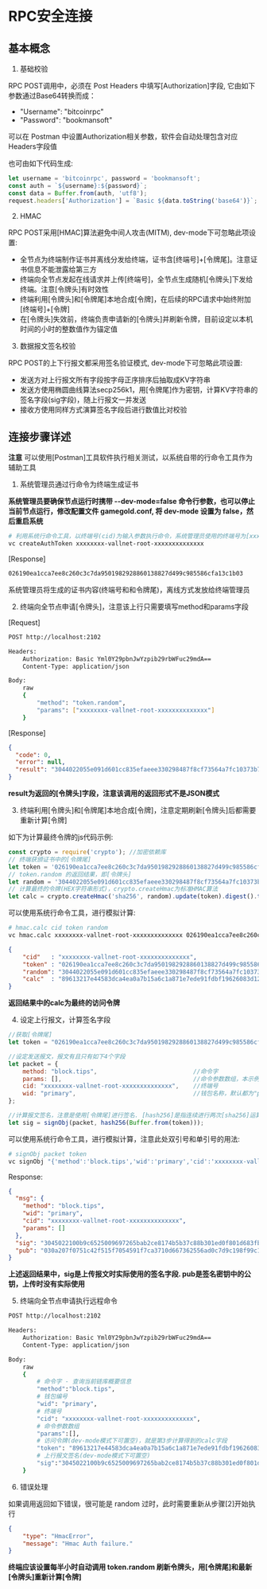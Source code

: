 # RPC安全连接

## 基本概念

1. 基础校验

RPC POST调用中，必须在 Post Headers 中填写[Authorization]字段, 它由如下参数通过Base64转换而成：
- "Username": "bitcoinrpc"
- "Password": "bookmansoft"

可以在 Postman 中设置Authorization相关参数，软件会自动处理包含对应Headers字段值

也可由如下代码生成:
```js
let username = 'bitcoinrpc', password = 'bookmansoft';
const auth = `${username}:${password}`;
const data = Buffer.from(auth, 'utf8');
request.headers['Authorization'] = `Basic ${data.toString('base64')}`;
```

2. HMAC

RPC POST采用[HMAC]算法避免中间人攻击(MITM), dev-mode下可忽略此项设置:
- 全节点为终端制作证书并离线分发给终端，证书含[终端号]+[令牌尾]。注意证书信息不能泄露给第三方
- 终端向全节点发起在线请求并上传[终端号]，全节点生成随机[令牌头]下发给终端。注意[令牌头]有时效性
- 终端利用[令牌头]和[令牌尾]本地合成[令牌]，在后续的RPC请求中始终附加[终端号]+[令牌]
- 在[令牌头]失效前，终端负责申请新的[令牌头]并刷新令牌，目前设定以本机时间的小时的整数值作为锚定值

3. 数据报文签名校验

RPC POST的上下行报文都采用签名验证模式, dev-mode下可忽略此项设置:
- 发送方对上行报文所有字段按字母正序排序后抽取成KV字符串
- 发送方使用椭圆曲线算法secp256k1，用[令牌尾]作为密钥，计算KV字符串的签名字段(sig字段)，随上行报文一并发送
- 接收方使用同样方式演算签名字段后进行数值比对校验

## 连接步骤详述

**注意** 可以使用[Postman]工具软件执行相关测试，以系统自带的行命令工具作为辅助工具

1. 系统管理员通过行命令为终端生成证书

**系统管理员要确保节点运行时携带 --dev-mode=false 命令行参数，也可以停止当前节点运行，修改配置文件 gamegold.conf, 将 dev-mode 设置为 false，然后重启系统**

```bash
# 利用系统行命令工具，以终端号(cid)为输入参数执行命令，系统管理员使用的终端号为[xxxxxxxx-vallnet-root-xxxxxxxxxxxxxx]
vc createAuthToken xxxxxxxx-vallnet-root-xxxxxxxxxxxxxx
```

[Response]
```bash
026190ea1cca7ee8c260c3c7da9501982928860138827d499c985586cfa13c1b03
```

系统管理员将生成的证书内容(终端号和和令牌尾)，离线方式发放给终端管理员

2. 终端向全节点申请[令牌头]，注意该上行只需要填写method和params字段

[Request]
```bash
POST http://localhost:2102

Headers:
    Authorization: Basic Yml0Y29pbnJwYzpib29rbWFuc29mdA==
    Content-Type: application/json

Body: 
    raw
    {
	    "method": "token.random",
	    "params": ["xxxxxxxx-vallnet-root-xxxxxxxxxxxxxx"]
    }
```

[Response]
```json
{
  "code": 0,
  "error": null,
  "result": "3044022055e091d601cc835efaeee330298487f8cf73564a7fc10373b78e92fd54ef4e5902203cc9f34a806fa9674ba58b6220a713c1787e5a99170d0378212b58f5e6f2432e"
}
```
**result为返回的[令牌头]字段，注意该调用的返回形式不是JSON模式**

3. 终端利用[令牌头]和[令牌尾]本地合成[令牌]，注意定期刷新[令牌头]后都需要重新计算[令牌]

如下为计算最终令牌的js代码示例:

```js
const crypto = require('crypto'); //加密依赖库
// 终端获颁证书中的[令牌尾]
let token = '026190ea1cca7ee8c260c3c7da9501982928860138827d499c985586cfa13c1b03';
// token.random 的返回结果，即[令牌头]
let random = '3044022055e091d601cc835efaeee330298487f8cf73564a7fc10373b78e92fd54ef4e5902203cc9f34a806fa9674ba58b6220a713c1787e5a99170d0378212b58f5e6f2432e';
// 计算最终的令牌(HEX字符串形式)，crypto.createHmac为标准HMAC算法
let calc = crypto.createHmac('sha256', random).update(token).digest().toString('hex');
```

可以使用系统行命令工具，进行模拟计算:
```bash
# hmac.calc cid token random
vc hmac.calc xxxxxxxx-vallnet-root-xxxxxxxxxxxxxx 026190ea1cca7ee8c260c3c7da9501982928860138827d499c985586cfa13c1b03 3044022055e091d601cc835efaeee330298487f8cf73564a7fc10373b78e92fd54ef4e5902203cc9f34a806fa9674ba58b6220a713c1787e5a99170d0378212b58f5e6f2432e
```

```json
{ 
    "cid"   : "xxxxxxxx-vallnet-root-xxxxxxxxxxxxxx",
    "token" : "026190ea1cca7ee8c260c3c7da9501982928860138827d499c985586cfa13c1b03",
    "random": "3044022055e091d601cc835efaeee330298487f8cf73564a7fc10373b78e92fd54ef4e5902203cc9f34a806fa9674ba58b6220a713c1787e5a99170d0378212b58f5e6f2432e",
    "calc"  : "89613217e44583dca4ea0a7b15a6c1a871e7ede91fdbf19626083d126be929a9" 
}
```
**返回结果中的calc为最终的访问令牌**

4. 设定上行报文，计算签名字段

```js
//获取[令牌尾]
let token = "026190ea1cca7ee8c260c3c7da9501982928860138827d499c985586cfa13c1b03";

//设定发送报文，报文有且只有如下4个字段
let packet = {
    method: "block.tips",                           //命令字
    params: [],                                     //命令参数数组，本示例设为空数组
    cid: "xxxxxxxx-vallnet-root-xxxxxxxxxxxxxx",    //终端号
    wid: "primary",                                 //钱包名称，默认都为"primary"
};

//计算报文签名，注意是使用[令牌尾]进行签名. [hash256]是指连续进行两次[sha256]运算
let sig = signObj(packet, hash256(Buffer.from(token)));
```

可以使用系统行命令工具，进行模拟计算，注意此处双引号和单引号的用法:

```bash
# signObj packet token
vc signObj "{'method':'block.tips','wid':'primary','cid':'xxxxxxxx-vallnet-root-xxxxxxxxxxxxxx','params':[]}" 026190ea1cca7ee8c260c3c7da9501982928860138827d499c985586cfa13c1b03
```

Response:
```json
{
  "msg": {
    "method": "block.tips",
    "wid": "primary",
    "cid": "xxxxxxxx-vallnet-root-xxxxxxxxxxxxxx",
    "params": []
  },
  "sig": "3045022100b9c6525009697265bab2ce8174b5b37c88b301ed0f801d683fb5c29f880df8370220224dd6b1b59faaf449c3d8c82c40a5d229868eedaf25f3d41708c30d7e13de5b",
  "pub": "030a207f0751c42f515f7054591f7ca3710d667362556ad0c7d9c198f99c1a50ea"
}
```
**上述返回结果中，sig是上传报文时实际使用的签名字段. pub是签名密钥中的公钥，上传时没有实际使用**

5. 终端向全节点申请执行远程命令

```bash
POST http://localhost:2102

Headers:
    Authorization: Basic Yml0Y29pbnJwYzpib29rbWFuc29mdA==
    Content-Type: application/json

Body: 
    raw
    {
        # 命令字 - 查询当前链库概要信息
        "method":"block.tips",
        # 钱包编号 
        "wid": "primary",
        # 终端号
        "cid": "xxxxxxxx-vallnet-root-xxxxxxxxxxxxxx",
        # 命令参数数组
        "params":[],
        # 访问令牌(dev-mode模式下可置空)，就是第3步计算得到的calc字段
        "token": "89613217e44583dca4ea0a7b15a6c1a871e7ede91fdbf19626083d126be929a9",
        # 上行报文签名(dev-mode模式下可置空)
        "sig":"3045022100b9c6525009697265bab2ce8174b5b37c88b301ed0f801d683fb5c29f880df8370220224dd6b1b59faaf449c3d8c82c40a5d229868eedaf25f3d41708c30d7e13de5b"
    }
```

6. 错误处理

如果调用返回如下错误，很可能是 random 过时，此时需要重新从步骤[2]开始执行

```json
{
    "type": "HmacError",
    "message": "Hmac Auth failure."            
}
```

**终端应该设置每半小时自动调用 token.random 刷新令牌头，用[令牌尾]和最新[令牌头]重新计算[令牌]**
